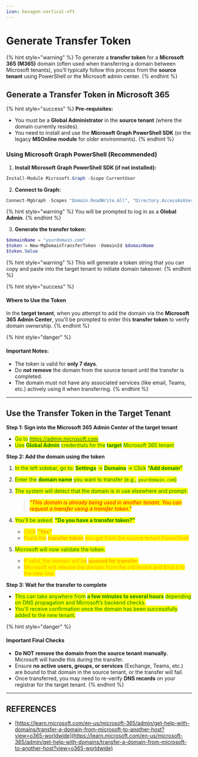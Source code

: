```yaml
---
icon: hexagon-vertical-nft
---
```


# Generate Transfer Token

{% hint style="warning" %}
To generate a **transfer token** for a **Microsoft 365 (M365)** domain (often used when transferring a domain between Microsoft tenants), you’ll typically follow this process from the **source tenant** using PowerShell or the Microsoft admin center.
{% endhint %}

## Generate a Transfer Token in Microsoft 365

{% hint style="success" %}
**Pre-requisites:**

* You must be a **Global Administrator** in the **source tenant** (where the domain currently resides).
* You need to install and use the **Microsoft Graph PowerShell SDK** (or the legacy **MSOnline module** for older environments).
{% endhint %}

### Using Microsoft Graph PowerShell (Recommended)



1. **Install Microsoft Graph PowerShell SDK (if not installed):**

```powershell
Install-Module Microsoft.Graph -Scope CurrentUser
```

2. **Connect to Graph:**

```powershell
Connect-MgGraph -Scopes "Domain.ReadWrite.All", "Directory.AccessAsUser.All"
```

{% hint style="warning" %}
You will be prompted to log in as a **Global Admin**.
{% endhint %}

3. **Generate the transfer token:**

```powershell
$domainName = "yourdomain.com"
$token = New-MgDomainTransferToken -DomainId $domainName
$token.Value
```

{% hint style="warning" %}
This will generate a token string that you can copy and paste into the target tenant to initiate domain takeover.
{% endhint %}

{% hint style="success" %}
#### **Where to Use the Token**

In the **target tenant**, when you attempt to add the domain via the **Microsoft 365 Admin Center**, you'll be prompted to enter this **transfer token** to verify domain ownership.
{% endhint %}

{% hint style="danger" %}
#### **Important Notes:**

* The token is valid for **only 7 days**.
* Do **not remove** the domain from the source tenant until the transfer is completed.
* The domain must not have any associated services (like email, Teams, etc.) actively using it when transferring.
{% endhint %}



***

## Use the Transfer Token in the Target Tenant

**Step 1: Sign into the Microsoft 365 Admin Center of the target tenant**

* <mark style="color:green;">Go to</mark> [<mark style="color:green;">https://admin.microsoft.com</mark>](https://admin.microsoft.com)
* <mark style="color:green;">Use</mark> <mark style="color:green;"></mark><mark style="color:green;">**Global Admin**</mark> <mark style="color:green;"></mark><mark style="color:green;">credentials for the</mark> <mark style="color:green;"></mark><mark style="color:green;">**target**</mark> <mark style="color:green;"></mark><mark style="color:green;">Microsoft 365 tenant</mark>



**Step 2: Add the domain using the token**

1. <mark style="color:green;">In the left sidebar, go to:</mark> <mark style="color:green;"></mark><mark style="color:green;">**Settings**</mark> <mark style="color:green;"></mark><mark style="color:green;">→</mark> <mark style="color:green;"></mark><mark style="color:green;">**Domains**</mark> <mark style="color:green;"></mark><mark style="color:green;">→ Click</mark> <mark style="color:green;"></mark><mark style="color:green;">**“Add domain”**</mark>
2. <mark style="color:green;">Enter the</mark> <mark style="color:green;"></mark><mark style="color:green;">**domain name**</mark> <mark style="color:green;"></mark><mark style="color:green;">you want to transfer (e.g.,</mark> <mark style="color:green;"></mark><mark style="color:green;">`yourdomain.com`</mark><mark style="color:green;">)</mark>
3.  <mark style="color:green;">The system will detect that the domain is in use elsewhere and prompt:</mark>

    > _<mark style="color:red;">"This domain is already being used in another tenant. You can request a transfer using a transfer token."</mark>_
4. <mark style="color:green;">You'll be asked:</mark> <mark style="color:green;"></mark><mark style="color:green;">**"Do you have a transfer token?"**</mark>
   * <mark style="color:orange;">Click</mark> <mark style="color:orange;"></mark><mark style="color:orange;">**“Yes”**</mark>
   * <mark style="color:orange;">Paste the</mark> <mark style="color:orange;"></mark><mark style="color:orange;">**transfer token**</mark> <mark style="color:orange;"></mark><mark style="color:orange;">you got from the source tenant PowerShell</mark>
5. <mark style="color:green;">Microsoft will now validate the token.</mark>
   * <mark style="color:orange;">If valid, the domain will be</mark> <mark style="color:orange;"></mark><mark style="color:orange;">**queued for transfer**</mark><mark style="color:orange;">.</mark>
   * <mark style="color:orange;">Microsoft will release the domain from the old tenant and bind it to the new one.</mark>



**Step 3: Wait for the transfer to complete**

* <mark style="color:green;">This can take anywhere from</mark> <mark style="color:green;"></mark><mark style="color:green;">**a few minutes to several hours**</mark> <mark style="color:green;"></mark><mark style="color:green;">depending on DNS propagation and Microsoft’s backend checks.</mark>
* <mark style="color:green;">You'll receive confirmation once the domain has been successfully added to the new tenant.</mark>



{% hint style="danger" %}
#### Important Final Checks

* **Do NOT remove the domain from the source tenant manually.** Microsoft will handle this during the transfer.
* Ensure **no active users, groups, or services** (Exchange, Teams, etc.) are bound to that domain in the source tenant, or the transfer will fail.
* Once transferred, you may need to re-verify **DNS records** on your registrar for the target tenant.
{% endhint %}





***

## REFERENCES

* [https://learn.microsoft.com/en-us/microsoft-365/admin/get-help-with-domains/transfer-a-domain-from-microsoft-to-another-host?view=o365-worldwide](https://learn.microsoft.com/en-us/microsoft-365/admin/get-help-with-domains/transfer-a-domain-from-microsoft-to-another-host?view=o365-worldwide)
